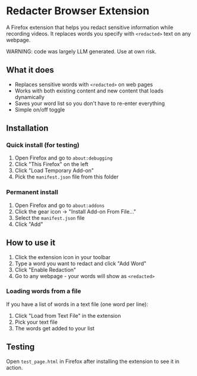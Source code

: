 # Redacter Browser Extension

A Firefox extension that helps you redact sensitive information while recording videos. It replaces words you specify with `<redacted>` text on any webpage.

WARNING: code was largely LLM generated. Use at own risk.

## What it does

- Replaces sensitive words with `<redacted>` on web pages
- Works with both existing content and new content that loads dynamically
- Saves your word list so you don't have to re-enter everything
- Simple on/off toggle

## Installation

### Quick install (for testing)
1. Open Firefox and go to `about:debugging`
2. Click "This Firefox" on the left
3. Click "Load Temporary Add-on"
4. Pick the `manifest.json` file from this folder

### Permanent install
1. Open Firefox and go to `about:addons`
2. Click the gear icon → "Install Add-on From File..."
3. Select the `manifest.json` file
4. Click "Add"

## How to use it

1. Click the extension icon in your toolbar
2. Type a word you want to redact and click "Add Word"
3. Click "Enable Redaction"
4. Go to any webpage - your words will show as `<redacted>`

### Loading words from a file

If you have a list of words in a text file (one word per line):
1. Click "Load from Text File" in the extension
2. Pick your text file
3. The words get added to your list

## Testing


Open `test_page.html` in Firefox after installing the extension to see it in action.

